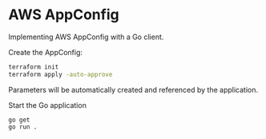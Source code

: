 # AWS AppConfig

Implementing AWS AppConfig with a Go client.

Create the AppConfig:

```sh
terraform init
terraform apply -auto-approve
```

Parameters will be automatically created and referenced by the application.

Start the Go application

```
go get
go run .
```
